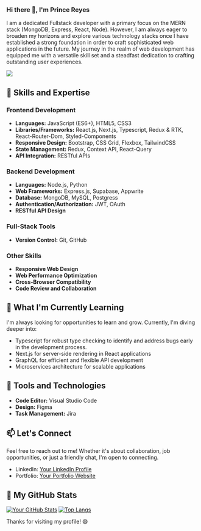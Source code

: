 ### Hi there 👋, I'm Prince Reyes

I am a dedicated Fullstack developer with a primary focus on the MERN stack (MongoDB, Express, React, Node). However, I am always eager to broaden my horizons and explore various technology stacks once I have established a strong foundation in order to craft sophisticated web applications in the future. My journey in the realm of web development has equipped me with a versatile skill set and a steadfast dedication to crafting outstanding user experiences.

![](https://komarev.com/ghpvc/?username=reyesprince31)

## 🚀 Skills and Expertise

### Frontend Development
- **Languages:** JavaScript (ES6+), HTML5, CSS3
- **Libraries/Frameworks:** React.js, Next.js, Typescript, Redux & RTK, React-Router-Dom, Styled-Components
- **Responsive Design:** Bootstrap, CSS Grid, Flexbox, TailwindCSS
- **State Management:** Redux, Context API, React-Query
- **API Integration:** RESTful APIs

### Backend Development
- **Languages:** Node.js, Python
- **Web Frameworks:** Express.js, Supabase, Appwrite
- **Database:** MongoDB, MySQL, Postgress
- **Authentication/Authorization:** JWT, OAuth
- **RESTful API Design**

### Full-Stack Tools
- **Version Control:** Git, GitHub


### Other Skills
- **Responsive Web Design**
- **Web Performance Optimization**
- **Cross-Browser Compatibility**
- **Code Review and Collaboration**

## 🌱 What I'm Currently Learning
I'm always looking for opportunities to learn and grow. Currently, I'm diving deeper into:
- Typescript for robust type checking to identify and address bugs early in the development process.
- Next.js for server-side rendering in React applications
- GraphQL for efficient and flexible API development
- Microservices architecture for scalable applications

## 🔧 Tools and Technologies
- **Code Editor:** Visual Studio Code
- **Design:** Figma
- **Task Management:** Jira

## 📫 Let's Connect
Feel free to reach out to me! Whether it's about collaboration, job opportunities, or just a friendly chat, I'm open to connecting.
- LinkedIn: [Your LinkedIn Profile](https://www.linkedin.com/in/reyesprince/)
- Portfolio: [Your Portfolio Website](https://portfolio-reyesprince31.vercel.app/)

## 🎯 My GitHub Stats
[![Your GitHub Stats](https://github-readme-stats.vercel.app/api?username=reyesprince31&show_icons=true&hide=issues&theme=radical)](https://github.com/reyesprince31)
[![Top Langs](https://github-readme-stats.vercel.app/api/top-langs/?username=reyesprince31&layout=compact&hide=ejs)](https://github.com/reyesprince31/github-readme-stats)

<!-- Optional: Add additional sections like projects, blog posts, or languages and tools you use. -->

Thanks for visiting my profile! 😄
